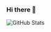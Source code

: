 ### Hi there 👋
![GitHub Stats](https://github-readme-stats.vercel.app/api?username=Agh-Hayk&show_icons=true&count_private=true&include_all_commits=true&hide_title=true&hide=prs&theme=radical)

<!--
**Agh-Hayk/agh-hayk** is a ✨ _special_ ✨ repository because its `README.md` (this file) appears on your GitHub profile.

Here are some ideas to get you started:

- 🔭 I’m currently working on ...
- 🌱 I’m currently learning ...
- 👯 I’m looking to collaborate on ...
- 🤔 I’m looking for help with ...
- 💬 Ask me about ...
- 📫 How to reach me: ...
- 😄 Pronouns: ...
- ⚡ Fun fact: ...
-->
